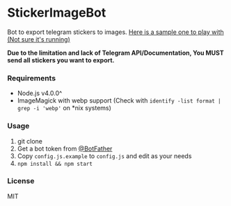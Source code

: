 StickerImageBot
===============

Bot to export telegram stickers to images. [Here is a sample one to play with (Not sure it's running)](https://telegram.me/stickerset2packbot)

**Due to the limitation and lack of Telegram API/Documentation, You MUST send all stickers you want to export.**

### Requirements

* Node.js v4.0.0^
* ImageMagick with webp support (Check with `identify -list format | grep -i 'webp'` on *nix systems)

### Usage

1. git clone
2. Get a bot token from [@BotFather](https://telegram.me/BotFather)
3. Copy `config.js.example` to `config.js` and edit as your needs
4. `npm install && npm start`

### License

MIT
